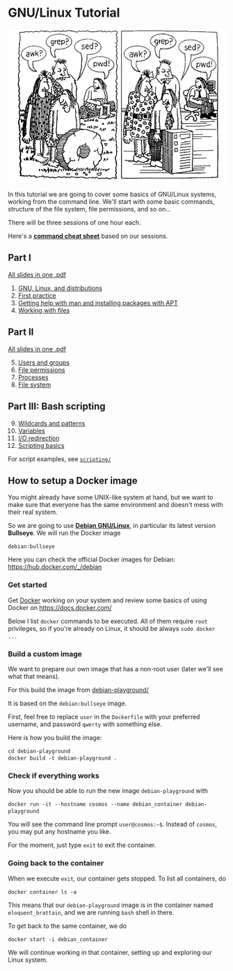# GNU/Linux Tutorial

![awk? grep? sed? pwd!](awk-grep-sed-pwd.png)

In this tutorial we are going to cover some basics of GNU/Linux systems,
working from the command line. We'll start with some basic commands,
structure of the file system, file permissions, and so on...

There will be three sessions of one hour each.


Here's a [**command cheat sheet**](./commands.md) based on our sessions.


## Part I

[All slides in one .pdf](./session-1.pdf)

<ol start="1">
  <li><a href="./01-debian.md">GNU, Linux, and distributions</a></li>
  <li><a href="./02-first-practice.md">First practice</a></li>
  <li><a href="./03-apt.md">Getting help with man and installing packages with APT</a></li>
  <li><a href="./04-files.md">Working with files</a></li>
</ol>


## Part II

[All slides in one .pdf](./session-2.pdf)

<ol start="5">
    <li><a href="./05-users.md">Users and groups</a></li>
    <li><a href="./06-permissions.md">File permissions</a></li>
    <li><a href="./07-processes.md">Processes</a></li>
    <li><a href="./08-filesystem.md">File system</a></li>
</ol>


## Part III: Bash scripting

<ol start="9">
    <li><a href="./09-wildcards.md">Wildcards and patterns</a></li>
    <li><a href="./10-variables.md">Variables</a></li>
    <li><a href="./11-io-redirection.md">I/O redirection</a></li>
    <li><a href="./12-scripting.md">Scripting basics</a></li>
</ol>

For script examples, see [`scripting/`](scripting/)


## How to setup a Docker image

You might already have some UNIX-like system at hand, but we want to make sure
that everyone has the same environment and doesn't mess with their real system.

So we are going to use **[Debian GNU/Linux](https://www.debian.org/)**,
in particular its latest version **Bullseye**. We will run the Docker image
```
debian:bullseye
```
Here you can check the official Docker images for Debian:
https://hub.docker.com/_/debian


### Get started

Get [Docker](https://www.docker.com/) working on your system
and review some basics of using Docker on https://docs.docker.com/

Below I list `docker` commands to be executed. All of them require `root`
privileges, so if you're already on Linux, it should be always `sudo docker ...`


### Build a custom image

We want to prepare our own image that has a non-root user
(later we'll see what that means).

For this build the image from [debian-playground/](./debian-playground/)

It is based on the `debian:bullseye` image.

First, feel free to replace `user` in the `Dockerfile` with your preferred
username, and password `qwerty` with something else.

Here is how you build the image:

```shell
cd debian-playground
docker build -t debian-playground .
```

### Check if everything works

Now you should be able to run the new image `debian-playground` with
```shell
docker run -it --hostname cosmos --name debian_container debian-playground
```

You will see the command line prompt `user@cosmos:~$`.
Instead of `cosmos`, you may put any hostname you like.

For the moment, just type `exit` to exit the container.

### Going back to the container

When we execute `exit`, our container gets stopped. To list all containers, do

```shell
docker container ls -a
```

This means that our `debian-playground` image is in the container named
`eloquent_brattain`, and we are running `bash` shell in there.

To get back to the same container, we do
```shell
docker start -i debian_container
```

We will continue working in that container, setting up and exploring our Linux
system.
